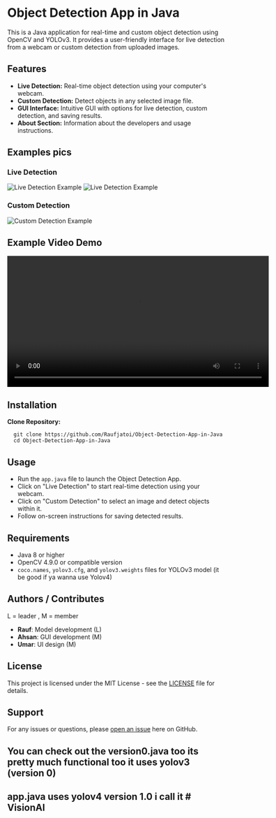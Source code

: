 # Object Detection App in Java

This is a Java application for real-time and custom object detection using OpenCV and YOLOv3. It provides a user-friendly interface for live detection from a webcam or custom detection from uploaded images.

## Features

- **Live Detection:** Real-time object detection using your computer's webcam.
- **Custom Detection:** Detect objects in any selected image file.
- **GUI Interface:** Intuitive GUI with options for live detection, custom detection, and saving results.
- **About Section:** Information about the developers and usage instructions.

## Examples pics 
### Live Detection
![Live Detection Example](images/live.png) 
![Live Detection Example](images/live2.png)

### Custom Detection
![Custom Detection Example](images/custom.png)

## Example Video Demo
<video width="600" controls>
  <source src="images/demo.mp4" type="video/mp4">
  Your browser does not support the video tag.
</video>

## Installation
**Clone Repository:**
```
  git clone https://github.com/Raufjatoi/Object-Detection-App-in-Java
  cd Object-Detection-App-in-Java
```

## Usage
- Run the `app.java` file to launch the Object Detection App.
- Click on "Live Detection" to start real-time detection using your webcam.
- Click on "Custom Detection" to select an image and detect objects within it.
- Follow on-screen instructions for saving detected results.

## Requirements
- Java 8 or higher
- OpenCV 4.9.0 or compatible version
- `coco.names`, `yolov3.cfg`, and `yolov3.weights` files for YOLOv3 model (it be good if ya wanna use Yolov4)

## Authors / Contributes     
L = leader , M = member 
- **Rauf**: Model development (L)     
- **Ahsan**: GUI development  (M)   
- **Umar**: UI design         (M)     

## License

This project is licensed under the MIT License - see the [LICENSE](LICENSE) file for details.

## Support

For any issues or questions, please [open an issue](https://github.com/Raufjatoi/Object-Detection-App-in-Java/issues) here on GitHub. 


## You can check out the version0.java too its pretty much functional too it uses yolov3  (version 0)
## app.java uses yolov4 version 1.0 i call it #   V i s i o n A I  
 
